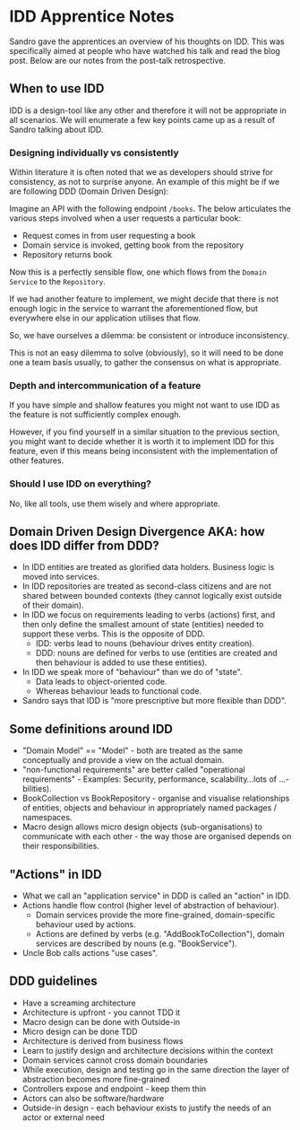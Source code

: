 # IDD Apprentice Notes
Sandro gave the apprentices an overview of his thoughts on IDD. This was specifically aimed at people who have watched his talk and read the blog post. Below are our notes from the post-talk retrospective.

## When to use IDD
IDD is a design-tool like any other and therefore it will not be appropriate in all scenarios. We will enumerate a few key points
came up as a result of Sandro talking about IDD.

### Designing individually vs consistently
Within literature it is often noted that we as developers should strive for consistency, as not to surprise anyone. An
example of this might be if we are following DDD (Domain Driven Design):

Imagine an API with the following endpoint `/books`. The below articulates the various steps involved when a user
requests a particular book:

* Request comes in from user requesting a book
* Domain service is invoked, getting book from the repository
* Repository returns book

Now this is a perfectly sensible flow, one which flows from the `Domain Service` to the `Repository`.

If we had another feature to implement, we might decide that there is not enough logic in the service to warrant the
aforementioned flow, but everywhere else in our application utilises that flow.

So, we have ourselves a dilemma: be consistent or introduce inconsistency.

This is not an easy dilemma to solve (obviously), so it will need to be done one a team basis usually, to gather the
consensus on what is appropriate.

### Depth and intercommunication of a feature
If you have simple and shallow features you might not want to use IDD as the feature is not sufficiently complex enough.

However, if you find yourself in a similar situation to the previous section, you might want to decide whether it is
worth it to implement IDD for this feature, even if this means being inconsistent with the implementation of other
features.

### Should I use IDD on everything?
No, like all tools, use them wisely and where appropriate.

## Domain Driven Design Divergence AKA: how does IDD differ from DDD?
*  In IDD entities are treated as glorified data holders. Business logic is moved into services.
*  In IDD repositories are treated as second-class citizens and are not shared between bounded contexts (they cannot logically exist outside of their domain).
*  In IDD we focus on requirements leading to verbs (actions) first, and then only define the smallest amount of state (entities) needed to support these verbs. This is the opposite of DDD.
	* IDD: verbs lead to nouns (behaviour drives entity creation).
	* DDD: nouns are defined for verbs to use (entities are created and then behaviour is added to use these entities).
*  In IDD we speak more of "behaviour" than we do of "state". 
	* Data leads to object-oriented code.
	* Whereas behaviour leads to functional code.
*  Sandro says that IDD is "more prescriptive but more flexible than DDD".

## Some definitions around IDD
* "Domain Model" == "Model" - both are treated as the same conceptually and provide a view on the actual domain.
* "non-functional requirements" are better called "operational requirements" - Examples: Security, performance, scalability…lots of …-bilities).
* BookCollection vs BookRepository - organise and visualise relationships of entities, objects and behaviour in appropriately named packages / namespaces.
* Macro design allows micro design objects (sub-organisations) to communicate with each other - the way those are organised depends on their responsibilities.

## "Actions" in IDD
*  What we call an "application service" in DDD is called an "action" in IDD.
*  Actions handle flow control (higher level of abstraction of behaviour).
	* Domain services provide the more fine-grained, domain-specific behaviour used by actions.
	* Actions are defined by verbs (e.g. "AddBookToCollection"), domain services are described by nouns (e.g. "BookService").
*  Uncle Bob calls actions "use cases".

## DDD guidelines
* Have a screaming architecture
* Architecture is upfront - you cannot TDD it
* Macro design can be done with Outside-in
* Micro design can be done TDD
* Architecture is derived from business flows
* Learn to justify design and architecture decisions within the context
* Domain services cannot cross domain boundaries
* While execution, design and testing go in the same direction the layer of abstraction becomes more fine-grained
* Controllers expose and endpoint - keep them thin
* Actors can also be software/hardware
* Outside-in design - each behaviour exists to justify the needs of an actor or external need